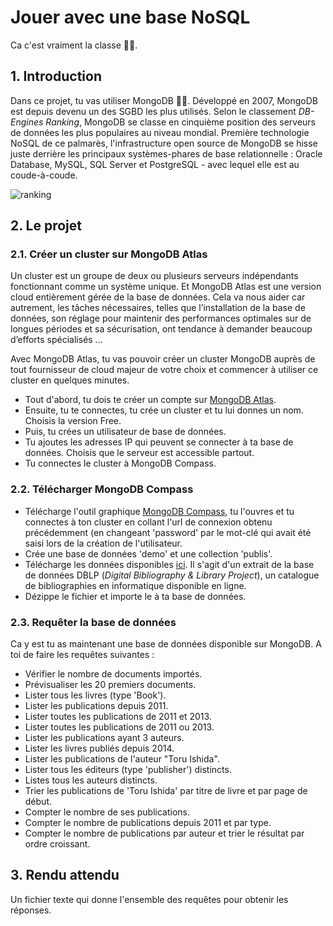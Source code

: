 # Jouer avec une base NoSQL
Ca c'est vraiment la classe 🔮🔮.

## 1. Introduction
Dans ce projet, tu vas utiliser MongoDB 🎉🎉. Développé en 2007, MongoDB est depuis devenu un des SGBD les plus utilisés. Selon le classement *DB-Engines Ranking*, MongoDB se classe en cinquième position des serveurs de données les plus populaires au niveau mondial. Première technologie NoSQL de ce palmarès, l'infrastructure open source de MongoDB se hisse juste derrière les principaux systèmes-phares de base relationnelle : Oracle Database, MySQL, SQL Server et PostgreSQL - avec lequel elle est au coude-à-coude.

![ranking](https://lh3.googleusercontent.com/hK6ISsEifSkk4fUl7V5lVvc87Bpce-q45uzX68S6fNwoW9__ysAflqBHFFZ5UcCP3K-uNlaqx9nL_0DsYFetgqcMhVAui7M0oDlkBRRgEs52EqtkTfATf1ZdetFYtKZbCYQVg8yO)

## 2. Le projet
### 2.1. Créer un cluster sur MongoDB Atlas
Un cluster est un groupe de deux ou plusieurs serveurs indépendants fonctionnant comme un système unique.
Et MongoDB Atlas est une version cloud entièrement gérée de la base de données. Cela va nous aider car autrement, les tâches nécessaires, telles que l’installation de la base de données, son réglage pour maintenir des performances optimales sur de longues périodes et sa sécurisation, ont tendance à demander beaucoup d’efforts spécialisés ... 

Avec MongoDB Atlas, tu vas pouvoir créer un cluster MongoDB auprès de tout fournisseur de cloud majeur de votre choix et commencer à utiliser ce cluster en quelques minutes.

- Tout d'abord, tu dois te créer un compte sur [MongoDB Atlas](https://account.mongodb.com/account/register).
- Ensuite, tu te connectes, tu crée un cluster et tu lui donnes un nom. Choisis la version Free.
- Puis, tu crées un utilisateur de base de données.
- Tu ajoutes les adresses IP qui peuvent se connecter à ta base de données. Choisis que le serveur est accessible partout.
- Tu connectes le cluster à MongoDB Compass.


### 2.2. Télécharger MongoDB Compass
- Télécharge l'outil graphique [MongoDB Compass](https://www.mongodb.com/try/download/compass), tu l'ouvres et tu connectes à ton cluster en collant l'url de connexion obtenu précédemment (en changeant 'password' par le mot-clé qui avait été saisi lors de la création de l'utilisateur.
- Crée une base de données 'demo' et une collection 'publis'.
- Télécharge les données disponibles [ici](http://b3d.bdpedia.fr/files/dblp/json.zip). Il s'agit d'un extrait de la base de données DBLP (*Digital Bibliography & Library Project*), un catalogue de bibliographies en informatique disponible en ligne.
- Dézippe le fichier et importe le à ta base de données.

### 2.3. Requêter la base de données
Ca y est tu as maintenant une base de données disponible sur MongoDB. A toi de faire les requêtes suivantes : 
- Vérifier le nombre de documents importés.
- Prévisualiser les 20 premiers documents.
- Lister tous les livres (type 'Book').
- Lister les publications depuis 2011.
- Lister toutes les publications de 2011 et 2013.
- Lister toutes les publications de 2011 ou 2013.
- Lister les publications ayant 3 auteurs.
- Lister les livres publiés depuis 2014.
- Lister les publications de l'auteur "Toru Ishida".
- Lister tous les éditeurs (type 'publisher') distincts.
- Listes tous les auteurs distincts.
- Trier les publications de 'Toru Ishida' par titre de livre et par page de début.
- Compter le nombre de ses publications.
- Compter le nombre de publications depuis 2011 et par type.
- Compter le nombre de publications par auteur et trier le résultat par ordre croissant.

## 3. Rendu attendu
Un fichier texte qui donne l'ensemble des requêtes pour obtenir les réponses.
